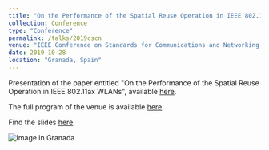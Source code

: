 ```yaml
---
title: "On the Performance of the Spatial Reuse Operation in IEEE 802.11ax WLANs"
collection: Conference
type: "Conference"
permalink: /talks/2019cscn
venue: "IEEE Conference on Standards for Communications and Networking (CSCN), GRANADA, Spain"
date: 2019-10-28
location: "Granada, Spain"
---
```


Presentation of the paper entitled "On the Performance of the Spatial Reuse Operation in IEEE 802.11ax WLANs", available [here](https://arxiv.org/abs/1906.08063).

The full program of the venue is available [here](https://cscn2019.ieee-cscn.org/).

Find the slides [here](https://github.com/sergiobarra/data_repos/blob/master/presentations/2019-10-cscn.pdf)

![Image in Granada](https://sergiobarra.github.io/images/2019granada.jpg)